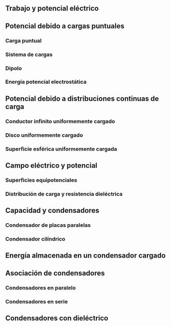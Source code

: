 ## Trabajo y potencial eléctrico
## Potencial debido a cargas puntuales
### Carga puntual
### Sistema de cargas
### Dipolo
### Energía potencial electrostática
## Potencial debido a distribuciones continuas de carga
### Conductor infinito uniformemente cargado
### Disco uniformemente cargado
### Superficie esférica uniformemente cargada
## Campo eléctrico y potencial
### Superficies equipotenciales
### Distribución de carga y resistencia dieléctrica
## Capacidad y condensadores
### Condensador de placas paralelas
### Condensador cilíndrico
## Energía almacenada en un condensador cargado
## Asociación de condensadores
### Condensadores en paralelo
### Condensadores en serie
## Condensadores con dieléctrico
